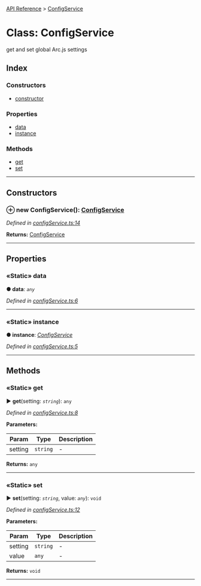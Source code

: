[API Reference](../README.md) > [ConfigService](../classes/ConfigService.md)



# Class: ConfigService


get and set global Arc.js settings

## Index

### Constructors

* [constructor](ConfigService.md#constructor)


### Properties

* [data](ConfigService.md#data)
* [instance](ConfigService.md#instance)


### Methods

* [get](ConfigService.md#get)
* [set](ConfigService.md#set)



---
## Constructors
<a id="constructor"></a>


### ⊕ **new ConfigService**(): [ConfigService](ConfigService.md)


*Defined in [configService.ts:14](https://github.com/daostack/arc.js/blob/42de6847/lib/configService.ts#L14)*





**Returns:** [ConfigService](ConfigService.md)

---


## Properties
<a id="data"></a>

### «Static» data

**●  data**:  *`any`* 

*Defined in [configService.ts:6](https://github.com/daostack/arc.js/blob/42de6847/lib/configService.ts#L6)*





___

<a id="instance"></a>

### «Static» instance

**●  instance**:  *[ConfigService](ConfigService.md)* 

*Defined in [configService.ts:5](https://github.com/daostack/arc.js/blob/42de6847/lib/configService.ts#L5)*





___


## Methods
<a id="get"></a>

### «Static» get

► **get**(setting: *`string`*): `any`



*Defined in [configService.ts:8](https://github.com/daostack/arc.js/blob/42de6847/lib/configService.ts#L8)*



**Parameters:**

| Param | Type | Description |
| ------ | ------ | ------ |
| setting | `string`   |  - |





**Returns:** `any`





___

<a id="set"></a>

### «Static» set

► **set**(setting: *`string`*, value: *`any`*): `void`



*Defined in [configService.ts:12](https://github.com/daostack/arc.js/blob/42de6847/lib/configService.ts#L12)*



**Parameters:**

| Param | Type | Description |
| ------ | ------ | ------ |
| setting | `string`   |  - |
| value | `any`   |  - |





**Returns:** `void`





___


